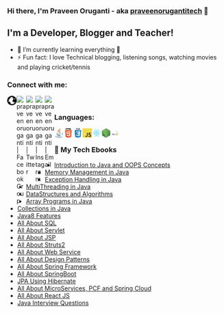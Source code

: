 
### Hi there, I'm Praveen Oruganti - aka [praveenorugantitech][website] 👋

## I'm a Developer, Blogger and Teacher!
- 🌱 I’m currently learning everything 🤣
- ⚡ Fun fact: I love Technical blogging, listening songs, watching movies and playing cricket/tennis


### Connect with me:

[<img align="left" alt="praveenorugantitech.blogspot.com" width="22px" src="https://raw.githubusercontent.com/iconic/open-iconic/master/svg/globe.svg" />][website]
[<img align="left" alt="praveenoruganti | Facebook Group" width="22px" src="https://cdn.jsdelivr.net/npm/simple-icons@v3/icons/facebook.svg" />][facebookgroup]
[<img align="left" alt="praveenoruganti | Twitter" width="22px" src="https://cdn.jsdelivr.net/npm/simple-icons@v3/icons/twitter.svg" />][twitter]
[<img align="left" alt="praveenoruganti | Instagram" width="22px" src="https://cdn.jsdelivr.net/npm/simple-icons@v3/icons/instagram.svg" />][instagram]
[<img align="left" alt="praveenoruganti | Email" width="22px" src="https://cdn.jsdelivr.net/npm/simple-icons@v3/icons/gmail.svg" />][email]

<br/>

### Languages:

[<img align="left" alt="JAVA" width="22px" src="https://raw.githubusercontent.com/github/explore/80688e429a7d4ef2fca1e82350fe8e3517d3494d/topics/java/java.png" />][website]
[<img align="left" alt="HTML5" width="22px" src="https://raw.githubusercontent.com/github/explore/80688e429a7d4ef2fca1e82350fe8e3517d3494d/topics/html/html.png" />][website]
[<img align="left" alt="CSS3" width="22px" src="https://raw.githubusercontent.com/github/explore/80688e429a7d4ef2fca1e82350fe8e3517d3494d/topics/css/css.png" />][website]
[<img align="left" alt="JavaScript" width="22px" src="https://raw.githubusercontent.com/github/explore/80688e429a7d4ef2fca1e82350fe8e3517d3494d/topics/javascript/javascript.png" />][website]
[<img align="left" alt="React" width="22px" src="https://raw.githubusercontent.com/github/explore/80688e429a7d4ef2fca1e82350fe8e3517d3494d/topics/react/react.png" />][website]
[<img align="left" alt="Node.js" width="22px" src="https://raw.githubusercontent.com/github/explore/80688e429a7d4ef2fca1e82350fe8e3517d3494d/topics/nodejs/nodejs.png" />][website]
[<img align="left" alt="MySQL" width="22px" src="https://raw.githubusercontent.com/github/explore/80688e429a7d4ef2fca1e82350fe8e3517d3494d/topics/mysql/mysql.png" />][website]

<br/>

### 📕 My Tech Ebooks
- [Introduction to Java and OOPS Concepts](https://github.com/praveenoruganti/PraveenOruganti-Tech-Ebooks/raw/master/Praveen%20Oruganti_%20Java%20Introduction_OOPS%20Concepts.pdf)
- [Memory Management in Java](https://github.com/praveenoruganti/PraveenOruganti-Tech-Ebooks/raw/master/Praveen%20Oruganti_%20Java%20Memory%20Management.pdf)
- [Exception Handling in Java](https://github.com/praveenoruganti/PraveenOruganti-Tech-Ebooks/raw/master/Praveen%20Oruganti_Java%20Exception%20Handling.pdf)
- [MultiThreading in Java](https://github.com/praveenoruganti/PraveenOruganti-Tech-Ebooks/raw/master/Praveen%20Oruganti_Java%20MultiThreading.pdf)
- [DataStructures and Algorithms](https://github.com/praveenoruganti/PraveenOruganti-Tech-Ebooks/raw/master/Praveen%20Oruganti_DataStructures_Algorithms.pdf)
- [Array Programs in Java](https://github.com/praveenoruganti/PraveenOruganti-Tech-Ebooks/raw/master/Praveen%20Oruganti_Java%20Array%20Programs.pdf)
- [Collections in Java](https://github.com/praveenoruganti/PraveenOruganti-Tech-Ebooks/raw/master/Praveen%20Oruganti_Java%20Collections.pdf)
- [Java8 Features](https://github.com/praveenoruganti/PraveenOruganti-Tech-Ebooks/raw/master/Praveen%20Oruganti_Java8%20Features.pdf)
- [All About SQL](https://github.com/praveenoruganti/PraveenOruganti-Tech-Ebooks/raw/master/Praveen%20Oruganti_SQL.pdf)
- [All About Servlet](https://github.com/praveenoruganti/PraveenOruganti-Tech-Ebooks/raw/master/Praveen%20Oruganti_Servlet.pdf)
- [All About JSP](https://github.com/praveenoruganti/PraveenOruganti-Tech-Ebooks/raw/master/Praveen%20Oruganti_JSP.pdf)
- [All About Struts2](https://github.com/praveenoruganti/PraveenOruganti-Tech-Ebooks/raw/master/Praveen%20Oruganti_Struts2.pdf)
- [All About Web Service](https://github.com/praveenoruganti/PraveenOruganti-Tech-Ebooks/raw/master/Praveen%20Oruganti_Web%20Service.pdf)
- [All About Design Patterns](https://github.com/praveenoruganti/PraveenOruganti-Tech-Ebooks/raw/master/Praveen%20Oruganti_Design%20Patterns.pdf)
- [All About Spring Framework](https://github.com/praveenoruganti/PraveenOruganti-Tech-Ebooks/raw/master/Praveen%20Oruganti_Spring%20Framework.pdf)
- [All About SpringBoot](https://github.com/praveenoruganti/PraveenOruganti-Tech-Ebooks/raw/master/Praveen%20Oruganti_SpringBoot.pdf)
- [JPA Using Hibernate](https://github.com/praveenoruganti/PraveenOruganti-Tech-Ebooks/raw/master/Praveen%20Oruganti_JPAUsingHibernate.pdf)
- [All About MicroServices, PCF and Spring Cloud](https://github.com/praveenoruganti/PraveenOruganti-Tech-Ebooks/raw/master/Praveen%20Oruganti_MicroServices_PCF_Spring%20Cloud.pdf)
- [All About React JS](https://github.com/praveenoruganti/PraveenOruganti-Tech-Ebooks/raw/master/Praveen%20Oruganti_React%20JS.pdf)
- [Java Interview Questions](https://github.com/praveenoruganti/PraveenOruganti-Tech-Ebooks/raw/master/Praveen%20Oruganti_%20Java%20Interview%20Questions.pdf)


[website]: https://praveenorugantitech.blogspot.com
[twitter]: https://mobile.twitter.com/praveenoruganti
[facebookgroup]: https://www.facebook.com/groups/praveenorugantitech
[instagram]: https://instagram.com/praveenorugantitech
[email]: mailto:praveenorugantitech@gmail.com

